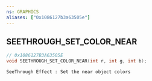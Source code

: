 ```yaml
---
ns: GRAPHICS
aliases: ["0x1086127b3a63505e"]
---
```

## SEETHROUGH_SET_COLOR_NEAR

```c
// 0x1086127B3A63505E
void SEETHROUGH_SET_COLOR_NEAR(int r, int g, int b);
```

```
SeeThrough Effect : Set the near object colors
```
